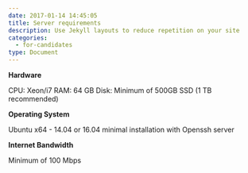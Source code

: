 ```yaml
---
date: 2017-01-14 14:45:05
title: Server requirements
description: Use Jekyll layouts to reduce repetition on your site
categories:
  - for-candidates
type: Document
---
```

**Hardware**

CPU: Xeon/i7
RAM: 64 GB
Disk: Minimum of 500GB SSD (1 TB recommended)

**Operating System**

Ubuntu x64 - 14.04 or 16.04 minimal installation with Openssh server

**Internet Bandwidth**

Minimum of 100 Mbps
